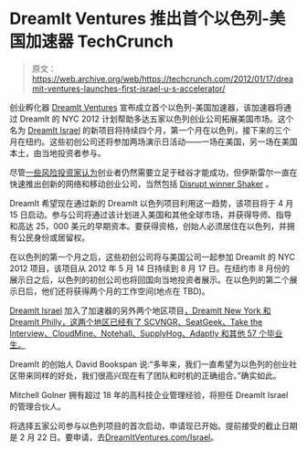 # DreamIt Ventures 推出首个以色列-美国加速器 TechCrunch

> 原文：<https://web.archive.org/web/https://techcrunch.com/2012/01/17/dreamit-ventures-launches-first-israel-u-s-accelerator/>

创业孵化器 [DreamIt Ventures](https://web.archive.org/web/20230216173212/http://www.dreamitventures.com/) 宣布成立首个以色列-美国加速器，该加速器将通过 DreamIt 的 NYC 2012 计划帮助多达五家以色列创业公司拓展美国市场。这个名为 [DreamIt Israel](https://web.archive.org/web/20230216173212/http://www.dreamitventures.com/israel) 的新项目将持续四个月，第一个月在以色列，接下来的三个月在纽约。这些初创公司还将参加两场演示日活动——一场在美国，另一场在美国本土，由当地投资者参与。

尽管[一些风险投资家认为](https://web.archive.org/web/20230216173212/https://techcrunch.com/2011/09/13/vcs-say-your-startups-location-still-matters/)创业者仍然需要立足于硅谷才能成功，但伊斯雷尔一直在快速推出创新的网络和移动创业公司，当然包括 [Disrupt winner Shaker](https://web.archive.org/web/20230216173212/http://disrupt.beta.techcrunch.com/SF2011/2011/09/15/and-the-winner-of-techcrunch-disrupt-is-shaker/) 。

DreamIt 希望现在通过新的 DreamIt 以色列项目利用这一趋势，该项目将于 4 月 15 日启动。参与公司将通过该计划进入美国和其他全球市场，并获得导师、指导和高达 25，000 美元的早期资本。要获得资格，创始人必须居住在以色列，并拥有公民身份或居留权。

在以色列的第一个月之后，这些初创公司将与美国公司一起参加 DreamIt 的 NYC 2012 项目，该项目从 2012 年 5 月 14 日持续到 8 月 17 日。在纽约市 8 月份的展示日之后，以色列的初创公司也将回国向当地投资者展示。在以色列的第二个展示日后，他们还将获得两个月的工作空间(地点在 TBD)。

[DreamIt Israel](https://web.archive.org/web/20230216173212/http://www.dreamitventures.com/Israel/) 加入了加速器的另外两个地区项目[，DreamIt New York 和 DreamIt Philly，这两个地区已经有了 SCVNGR、SeatGeek、Take the Interview、CloudMine、Notehall、SupplyHog、Adaptly 和其他 57 个毕业生。](https://web.archive.org/web/20230216173212/http://www.dreamitventures.com/about/Schedules.php)

DreamIt 的创始人 David Bookspan 说:“多年来，我们一直希望为以色列的创业社区带来同样的好处，我们很高兴现在有了团队和时机的正确组合。”确实如此。

Mitchell Golner 拥有超过 18 年的高科技企业管理经验，将担任 DreamIt Israel 的管理合伙人。

将选择五家公司参与以色列项目的首次启动，申请现已开始。提前接受的截止日期是 2 月 22 日。要申请，去[DreamItVentures.com/Israel](https://web.archive.org/web/20230216173212/http://www.dreamitventures.com/israel)。